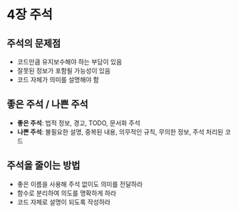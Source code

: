 # 4장 주석

## 주석의 문제점
- 코드만큼 유지보수해야 하는 부담이 있음
- 잘못된 정보가 포함될 가능성이 있음
- 코드 자체가 의미를 설명해야 함

## 좋은 주석 / 나쁜 주석
- **좋은 주석**: 법적 정보, 경고, TODO, 문서화 주석
- **나쁜 주석**: 불필요한 설명, 중복된 내용, 의무적인 규칙, 무의한 정보, 주석 처리된 코드

## 주석을 줄이는 방법
- 좋은 이름을 사용해 주석 없이도 의미를 전달하라
- 함수로 분리하여 의도를 명확하게 하라
- 코드 자체로 설명이 되도록 작성하라
